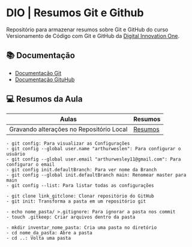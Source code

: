 
# DIO | Resumos Git e Github

Repositório para armazenar resumos sobre Git e GitHub do curso Versionamento de Código com Git e GitHub da [Digital Innovation One](https://www.dio.me/).

## 📚 Documentação
 - [Documentacão Git](https://git-scm.com/doc)
 - [Documentação GituHub](https://docs.github.com/)
 
## 💻 Resumos da Aula

| Aulas | Resumos |
|-------|---------|
| Gravando alterações no Repositório Local | [Resumos]() |

```
- git config: Para visualizar as Configurações
- git config --global user.name "arthurweslen": Para configurar o usuário
- git config --global user.email "arthurwesley11@gmail.com": Para configurar o email
- git config init.defaultBranch: Para ver nome da Branch
- git config --global init.defaultBranch main: Renomear master para main
- git config --list: Para listar todas as configurações

- git clone link_gitclone: Clonar repositório do GitHub
- git init: Transforma a pasta em um repositório git 

- echo nome_pasta/ >.gitignore: Para ignorar a pasta nos commit
- touch .gitkeep: Criar arquivos dentro da pasta

- mkdir inventar_nome_pasta: Cria uma pasta no diretório
- cd nome_da_pasta: Abre a pasta 
- cd ..: Volta uma pasta
```

